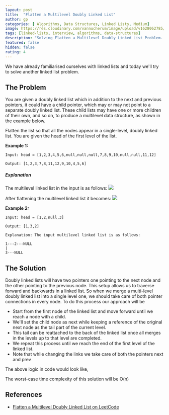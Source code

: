 ```yaml
---
layout: post
title:  "Flatten a Multilevel Doubly Linked List"
author: gp
categories: [ Algorithms, Data Structures, Linked Lists, Medium]
image: https://res.cloudinary.com/vannucherum/image/upload/v1628062785/vannucherum.com/posts/2021-08-08-flatten-a-multilevel-doubly-linked-list/thumb.png
tags: [linked-lists, interview, algorithms, data-structures]
description: "Solving Flatten a Multilevel Doubly Linked List Problem. Different approaches to solve the problem and their corresponding time and space complexities explained."
featured: false
hidden: false
rating: 4
---
```

  

We have already familiarised ourselves with linked lists and today we'll try to solve another linked list problem.


## The Problem

You are given a doubly linked list which in addition to the next and previous pointers, it could have a child pointer, which may or may not point to a separate doubly linked list. These child lists may have one or more children of their own, and so on, to produce a multilevel data structure, as shown in the example below.

Flatten the list so that all the nodes appear in a single-level, doubly linked list. You are given the head of the first level of the list.

  

**Example 1:**

```
Input: head = [1,2,3,4,5,6,null,null,null,7,8,9,10,null,null,11,12]

Output: [1,2,3,7,8,11,12,9,10,4,5,6]
```

##### Explanation

The multilevel linked list in the input is as follows:
<img src="https://res.cloudinary.com/vannucherum/image/upload/v1628062863/vannucherum.com/posts/2021-08-08-flatten-a-multilevel-doubly-linked-list/example.png">

After flattening the multilevel linked list it becomes:
<img src="https://res.cloudinary.com/vannucherum/image/upload/v1628062887/vannucherum.com/posts/2021-08-08-flatten-a-multilevel-doubly-linked-list/example_output.png">

  

**Example 2:**

```
Input: head = [1,2,null,3]

Output: [1,3,2]

Explanation: The input multilevel linked list is as follows:

1---2---NULL
|
3---NULL
```

## The Solution

  

Doubly linked lists will have two pointers one pointing to the next node and the other pointing to the previous node. This setup allows us to traverse forward and backwards in a linked list. So when we merge a multi-level doubly linked list into a single level one, we should take care of both pointer connections in every node. To do this process our approach will be

-   Start from the first node of the linked list and move forward until we reach a node with a child.
-   We'll set the child node as next while keeping a reference of the original next node as the tail part of the current level.
-   This tail can be reattached to the back of the linked list once all merges in the levels up to that level are completed.
-   We repeat this process until we reach the end of the first level of the linked list.
-   Note that while changing the links we take care of both the pointers next and prev

  

The above logic in code would look like,

<script src="https://emgithub.com/embed.js?target=https%3A%2F%2Fgithub.com%2Fvishnu-gp%2Falgorithm-ds%2Fblob%2Fmaster%2FExcercises%2FLinkedLists%2F02_FlattenMultiLevelDoublyLinkedList%2FSolution.js%23L16-L39&style=github&showBorder=on&showFileMeta=on"></script>

  

The worst-case time complexity of this solution will be O(n)

  

## References

- <a target="_blank" href="https://leetcode.com/problems/flatten-a-multilevel-doubly-linked-list/">Flatten a Multilevel Doubly Linked List on LeetCode</a>